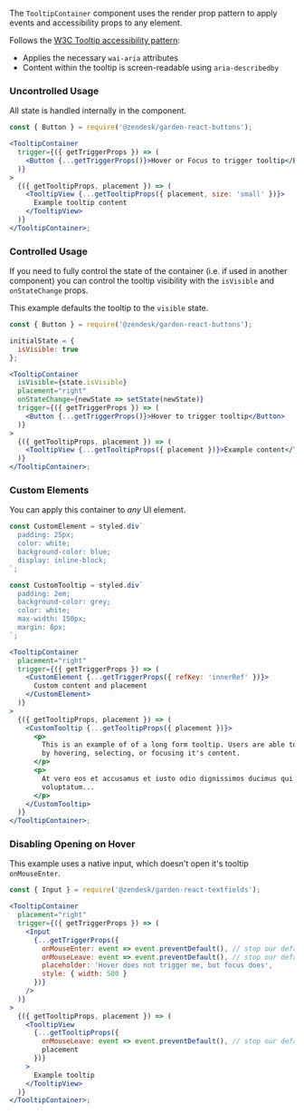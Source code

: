 The `TooltipContainer` component uses the render prop pattern to apply events and
accessibility props to any element.

Follows the [W3C Tooltip accessibility pattern](https://www.w3.org/TR/wai-aria-practices/#tooltip):

* Applies the necessary `wai-aria` attributes
* Content within the tooltip is screen-readable using `aria-describedby`

### Uncontrolled Usage

All state is handled internally in the component.

```jsx
const { Button } = require('@zendesk/garden-react-buttons');

<TooltipContainer
  trigger={({ getTriggerProps }) => (
    <Button {...getTriggerProps()}>Hover or Focus to trigger tooltip</Button>
  )}
>
  {({ getTooltipProps, placement }) => (
    <TooltipView {...getTooltipProps({ placement, size: 'small' })}>
      Example tooltip content
    </TooltipView>
  )}
</TooltipContainer>;
```

### Controlled Usage

If you need to fully control the state of the container (i.e. if used in another component) you can
control the tooltip visibility with the `isVisible` and `onStateChange` props.

This example defaults the tooltip to the `visible` state.

```jsx
const { Button } = require('@zendesk/garden-react-buttons');

initialState = {
  isVisible: true
};

<TooltipContainer
  isVisible={state.isVisible}
  placement="right"
  onStateChange={newState => setState(newState)}
  trigger={({ getTriggerProps }) => (
    <Button {...getTriggerProps()}>Hover to trigger tooltip</Button>
  )}
>
  {({ getTooltipProps, placement }) => (
    <TooltipView {...getTooltipProps({ placement })}>Example content</TooltipView>
  )}
</TooltipContainer>;
```

### Custom Elements

You can apply this container to _any_ UI element.

```jsx
const CustomElement = styled.div`
  padding: 25px;
  color: white;
  background-color: blue;
  display: inline-block;
`;

const CustomTooltip = styled.div`
  padding: 2em;
  background-color: grey;
  color: white;
  max-width: 150px;
  margin: 8px;
`;

<TooltipContainer
  placement="right"
  trigger={({ getTriggerProps }) => (
    <CustomElement {...getTriggerProps({ refKey: 'innerRef' })}>
      Custom content and placement
    </CustomElement>
  )}
>
  {({ getTooltipProps, placement }) => (
    <CustomTooltip {...getTooltipProps({ placement })}>
      <p>
        This is an example of of a long form tooltip. Users are able to interact with this tooltip
        by hovering, selecting, or focusing it's content.
      </p>
      <p>
        At vero eos et accusamus et iusto odio dignissimos ducimus qui blanditiis praesentium
        voluptatum...
      </p>
    </CustomTooltip>
  )}
</TooltipContainer>;
```

### Disabling Opening on Hover

This example uses a native input, which doesn't open it's tooltip `onMouseEnter`.

```jsx
const { Input } = require('@zendesk/garden-react-textfields');

<TooltipContainer
  placement="right"
  trigger={({ getTriggerProps }) => (
    <Input
      {...getTriggerProps({
        onMouseEnter: event => event.preventDefault(), // stop our default logic
        onMouseLeave: event => event.preventDefault(), // stop our default logic
        placeholder: 'Hover does not trigger me, but focus does',
        style: { width: 500 }
      })}
    />
  )}
>
  {({ getTooltipProps, placement }) => (
    <TooltipView
      {...getTooltipProps({
        onMouseLeave: event => event.preventDefault(), // stop our default logic
        placement
      })}
    >
      Example tooltip
    </TooltipView>
  )}
</TooltipContainer>;
```
